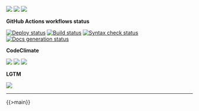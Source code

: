 ![](https://img.shields.io/github/package-json/v/kaskadi/get-amz-listing-report)
![](https://img.shields.io/badge/code--style-standard-blue)
![](https://img.shields.io/github/license/kaskadi/get-amz-listing-report?color=blue)

**GitHub Actions workflows status**

[![Deploy status](https://img.shields.io/github/workflow/status/kaskadi/get-amz-listing-report/deploy?label=deployed&logo=Amazon%20AWS)](https://github.com/kaskadi/get-amz-listing-report/actions?query=workflow%3Adeploy)
[![Build status](https://img.shields.io/github/workflow/status/kaskadi/get-amz-listing-report/build?label=build&logo=mocha)](https://github.com/kaskadi/get-amz-listing-report/actions?query=workflow%3Abuild)
[![Syntax check status](https://img.shields.io/github/workflow/status/kaskadi/get-amz-listing-report/syntax-check?label=syntax-check&logo=serverless)](https://github.com/kaskadi/get-amz-listing-report/actions?query=workflow%3Asyntax-check)
[![Docs generation status](https://img.shields.io/github/workflow/status/kaskadi/get-amz-listing-report/generate-docs?label=docs&logo=read-the-docs)](https://github.com/kaskadi/get-amz-listing-report/actions?query=workflow%3Agenerate-docs)

**CodeClimate**

[![](https://img.shields.io/codeclimate/maintainability/kaskadi/get-amz-listing-report?label=maintainability&logo=Code%20Climate)](https://codeclimate.com/github/kaskadi/get-amz-listing-report)
[![](https://img.shields.io/codeclimate/tech-debt/kaskadi/get-amz-listing-report?label=technical%20debt&logo=Code%20Climate)](https://codeclimate.com/github/kaskadi/get-amz-listing-report)
[![](https://img.shields.io/codeclimate/coverage/kaskadi/get-amz-listing-report?label=test%20coverage&logo=Code%20Climate)](https://codeclimate.com/github/kaskadi/get-amz-listing-report)

**LGTM**

[![](https://img.shields.io/lgtm/grade/javascript/github/kaskadi/get-amz-listing-report?label=code%20quality&logo=LGTM)](https://lgtm.com/projects/g/kaskadi/get-amz-listing-report/?mode=list&logo=LGTM)

<!-- You can add badges inside of this section if you'd like -->

****

<!-- automatically generated documentation will be placed in here -->
{{>main}}
<!-- automatically generated documentation will be placed in here -->

<!-- You can customize this template as you'd like! -->